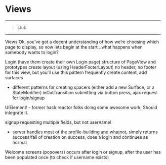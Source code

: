 # Views


---

> stub

---

Views
Ok, you’ve got a decent understanding of how we’re choosing which page to display, so now lets begin at the start…what happens when somebody wants to login?

Login (have them create their own Login page)
structure of PageView and prototypes
create layout (using HeaderFooterLayout)
no header, no footer for this view, but you’ll use this pattern frequently
create content, add surfaces
- different patterns for creating spacers (either add a new Surface, or a StateModifier)
inOutTransition
submitting via button press, ajax request for login/signup

UIElement! - former hack reactor folks doing some awesome work. Should integrate it.

signup
requesting multiple fields, but not username!
- server handles most of the profile-building and whatnot, simply returns success/fail of creation
on success, does a login and continues as normal

Welcome screens (popovers)
occurs after login or signup, after the user has been populated once (to check if username exists)
